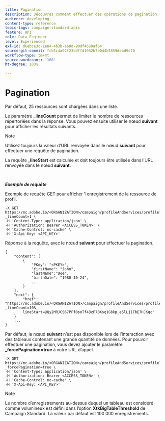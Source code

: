 ```yaml
---
title: Pagination
description: Découvrez comment effectuer des opérations de pagination.
audience: developing
content-type: reference
topic-tags: campaign-standard-apis
feature: API
role: Data Engineer
level: Experienced
exl-id: d6ebce3c-1e84-4b3b-a68d-90df4680af64
source-git-commit: fcb5c4a92f23bdffd1082b7b044b5859dead9d70
workflow-type: tm+mt
source-wordcount: '160'
ht-degree: 100%

---
```


# Pagination

Par défaut, 25 ressources sont chargées dans une liste.

Le paramètre **_lineCount** permet de limiter le nombre de ressources répertoriées dans la réponse. Vous pouvez ensuite utiliser le nœud **suivant** pour afficher les résultats suivants.

>[!NOTE]
>
>Utilisez toujours la valeur d’URL renvoyée dans le nœud **suivant** pour effectuer une requête de pagination.
>
>La requête **_lineStart** est calculée et doit toujours être utilisée dans l’URL renvoyée dans le nœud **suivant**.

<br/>

***Exemple de requête***

Exemple de requête GET pour afficher 1 enregistrement de la ressource de profil.

```
-X GET https://mc.adobe.io/<ORGANIZATION>/campaign/profileAndServices/profile?_lineCount=1 \
-H 'Content-Type: application/json' \
-H 'Authorization: Bearer <ACCESS_TOKEN>' \
-H 'Cache-Control: no-cache' \
-H 'X-Api-Key: <API_KEY>'
```

Réponse à la requête, avec le nœud **suivant** pour effectuer la pagination.

```
{
    "content": [
        {
            "PKey": "<PKEY>",
            "firstName": "John",
            "lastName":"Doe",
            "birthDate": "1980-10-24",
            ...
        }
    ],
    "next": {
        "href": "https://mc.adobe.io/<ORGANIZATION>/campaign/profileAndServices/profile/email?_lineCount=10&_
        lineStart=@Qy2MRJCS67PFf8soTf4BzF7BXsq1Gbkp_e5lLj1TbE7HJKqc"
    }
    ...
}
```

Par défaut, le nœud **suivant** n’est pas disponible lors de l’interaction avec des tableaux contenant une grande quantité de données. Pour pouvoir effectuer une pagination, vous devez ajouter le paramètre **_forcePagination=true** à votre URL d’appel.

```
-X GET https://mc.adobe.io/<ORGANIZATION>/campaign/profileAndServices/profile?_forcePagination=true \
-H 'Content-Type: application/json' \
-H 'Authorization: Bearer <ACCESS_TOKEN>' \
-H 'Cache-Control: no-cache' \
-H 'X-Api-Key: <API_KEY>'
```

>[!NOTE]
>
>Le nombre d’enregistrements au-dessus duquel un tableau est considéré comme volumineux est défini dans l’option **XtkBigTableThreshold** de Campaign Standard. La valeur par défaut est 100 000 enregistrements.
